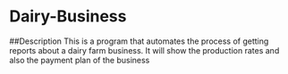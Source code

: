 # Dairy-Business
##Description
This is a program that automates the process of getting reports about a dairy farm  business. It will show the production rates and also the payment plan of the business
##
